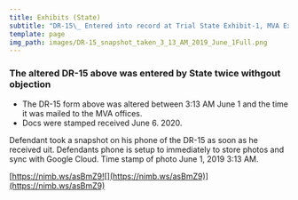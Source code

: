 ```yaml
---
title: Exhibits (State)
subtitle: "DR-15\_ Entered into record at Trial State Exhibit-1, MVA Exhibit 2-9"
template: page
img_path: images/DR-15_snapshot_taken_3_13_AM_2019_June_1Full.png
---
```

### The altered DR-15 above was entered by State twice withgout objection

*   The DR-15 form above was altered between 3:13 AM June 1 and the time it was mailed to the MVA offices.
*   Docs were stamped received June 6. 2020.

Defendant took a snapshot on his phone of the DR-15 as soon as he received uit. Defendants phone is setup to immediately to store photos and sync with Google Cloud.  Time stamp of photo  June 1, 2019  3:13 AM.

[https://nimb.ws/asBmZ9![](https://nimb.ws/asBmZ9)](https://nimb.ws/asBmZ9)

